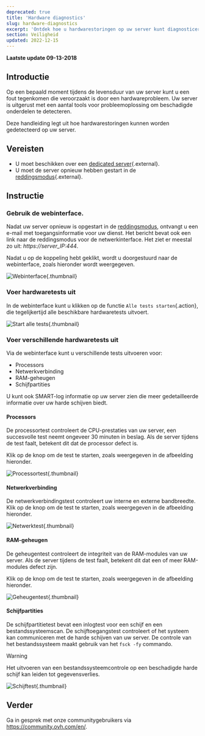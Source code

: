 ```yaml
---
deprecated: true
title: 'Hardware diagnostics'
slug: hardware-diagnostics
excerpt: 'Ontdek hoe u hardwarestoringen op uw server kunt diagnosticeren'
section: Veiligheid
updated: 2022-12-15
---
```


**Laatste update 09-13-2018**

## Introductie


Op een bepaald moment tijdens de levensduur van uw server kunt u een fout tegenkomen die veroorzaakt is door een hardwareprobleem. Uw server is uitgerust met een aantal tools voor probleemoplossing om beschadigde onderdelen te detecteren.

Deze handleiding legt uit hoe hardwarestoringen kunnen worden gedetecteerd op uw server.


## Vereisten

* U moet beschikken over een [dedicated server](https://www.ovh.nl/dedicated_servers/){.external}.
* U moet de server opnieuw hebben gestart in de [reddingsmodus](https://docs.ovh.com/nl/dedicated/ovh-rescue/){.external}.


## Instructie

### Gebruik de webinterface.

Nadat uw server opnieuw is opgestart in de [reddingsmodus](https://docs.ovh.com/nl/dedicated/ovh-rescue/), ontvangt u een e-mail met toegangsinformatie voor uw dienst. Het bericht bevat ook een link naar de reddingsmodus voor de netwerkinterface. Het ziet er meestal zo uit: *https://server_IP:444*.

Nadat u op de koppeling hebt geklikt, wordt u doorgestuurd naar de webinterface, zoals hieronder wordt weergegeven.

![Webinterface](images/rescue-mode-04.png){.thumbnail}


### Voer hardwaretests uit

In de webinterface kunt u klikken op de functie `Alle tests starten`{.action}, die tegelijkertijd alle beschikbare hardwaretests uitvoert.

![Start alle tests](images/rescue-mode-042.png){.thumbnail}


### Voer verschillende hardwaretests uit

Via de webinterface kunt u verschillende tests uitvoeren voor:

- Processors
- Netwerkverbinding
- RAM-geheugen
- Schijfpartities

U kunt ook SMART-log informatie op uw server zien die meer gedetailleerde informatie over uw harde schijven biedt.

 
#### Processors

De processortest controleert de CPU-prestaties van uw server, een succesvolle test neemt ongeveer 30 minuten in beslag. Als de server tijdens de test faalt, betekent dit dat de processor defect is.

Klik op de knop om de test te starten, zoals weergegeven in de afbeelding hieronder.

![Processortest](images/processors.png){.thumbnail}

#### Netwerkverbinding

De netwerkverbindingstest controleert uw interne en externe bandbreedte. Klik op de knop om de test te starten, zoals weergegeven in de afbeelding hieronder.

![Netwerktest](images/network-connection.png){.thumbnail}

#### RAM-geheugen

De geheugentest controleert de integriteit van de RAM-modules van uw server. Als de server tijdens de test faalt, betekent dit dat een of meer RAM-modules defect zijn.

Klik op de knop om de test te starten, zoals weergegeven in de afbeelding hieronder.

![Geheugentest](images/memory.png){.thumbnail}

#### Schijfpartities

De schijfpartitietest bevat een inlogtest voor een schijf en een bestandssysteemscan. De schijftoegangstest controleert of het systeem kan communiceren met de harde schijven van uw server. De controle van het bestandssysteem maakt gebruik van het `fsck -fy` commando.

> [!warning]
>
> Het uitvoeren van een bestandssysteemcontrole op een beschadigde harde schijf kan leiden tot gegevensverlies.
>

![Schijftest](images/partitions.png){.thumbnail}

## Verder

Ga in gesprek met onze communitygebruikers via <https://community.ovh.com/en/>.